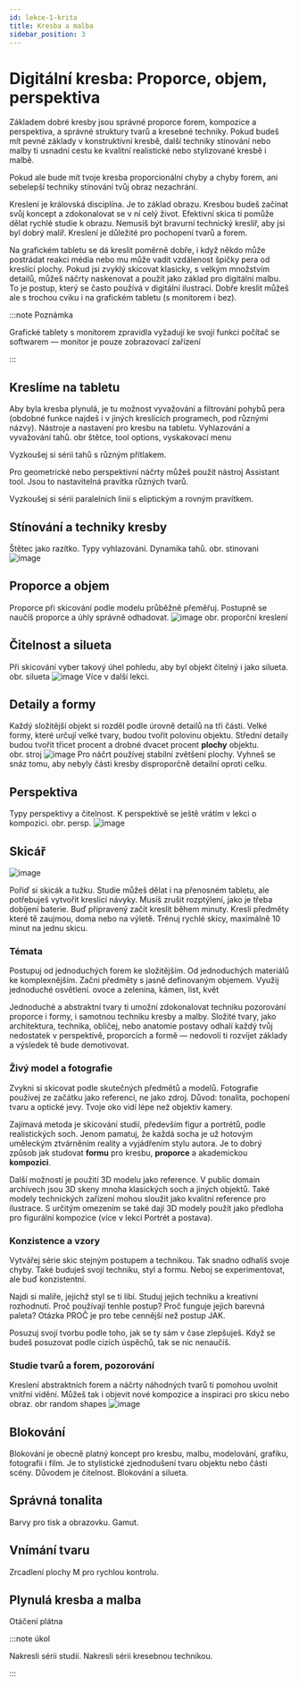 ```yaml
---
id: lekce-1-krita
title: Kresba a malba
sidebar_position: 3
---
```


# Digitální kresba: Proporce, objem, perspektiva
Základem dobré kresby jsou správné proporce forem, kompozice a perspektiva, a správné struktury tvarů a kresebné techniky. Pokud budeš mít pevné základy v konstruktivní kresbě, další techniky stínování nebo malby ti usnadní cestu ke kvalitní realistické nebo
stylizované kresbě i malbě.

Pokud ale bude mít tvoje kresba proporcionální chyby a chyby forem, ani sebelepší techniky stínování tvůj obraz nezachrání.

Kreslení je královská disciplína. Je to základ obrazu. Kresbou budeš začínat svůj koncept a zdokonalovat se v ní celý život. Efektivní skica ti pomůže dělat rychlé studie k obrazu. Nemusíš být bravurní technický kreslíř, aby jsi byl dobrý malíř. Kreslení je důležité pro pochopení tvarů a forem.

Na grafickém tabletu se dá kreslit poměrně dobře, i když někdo může postrádat reakci média nebo mu může vadit vzdálenost špičky pera od kreslící plochy. Pokud jsi zvyklý skicovat klasicky, s velkým množstvím detailů, můžeš náčrty naskenovat a použít jako základ pro digitální malbu. To je postup, který se často používá v digitální ilustraci. Dobře kreslit můžeš ale s trochou cviku i na grafickém tabletu (s monitorem i bez).

:::note Poznámka

Grafické tablety s monitorem zpravidla vyžadují ke svojí funkci počítač se softwarem — monitor je pouze zobrazovací zařízení

:::

## Kreslíme na tabletu
Aby byla kresba plynulá, je tu možnost vyvažování a filtrování pohybů pera (obdobné funkce najdeš i v jiných kreslících programech, pod různými názvy).
Nástroje a nastavení pro kresbu na tabletu. Vyhlazování a vyvažování tahů.
obr štětce, tool options, vyskakovací menu

Vyzkoušej si sérii tahů s různým přítlakem.



Pro geometrické nebo perspektivní náčrty můžeš použít nástroj Assistant tool. Jsou to nastavitelná pravítka různých tvarů.

Vyzkoušej si sérii paralelních linií s eliptickým a rovným pravítkem.


## Stínování a techniky kresby
Štětec jako razítko. Typy vyhlazování. Dynamika tahů.
obr. stinovani
![image](../img/aka-moc.svg)

## Proporce a objem
Proporce při skicování podle modelu průběžně přeměřuj. Postupně se naučíš proporce a úhly správně odhadovat.
![image](../img/aka-moc.svg)
obr. proporční kreslení
## Čitelnost a silueta
Při skicování vyber takový úhel pohledu, aby byl objekt čitelný i jako silueta.
obr. silueta
![image](../img/aka-moc.svg)
Více v další lekci.

## Detaily a formy
Každý složitější objekt si rozděl podle úrovně detailů na tři části. Velké formy, které určují velké tvary, budou tvořit polovinu objektu. Střední detaily budou tvořit třicet procent a drobné dvacet procent **plochy** objektu.  
obr. stroj
![image](../img/aka-moc.svg)
Pro náčrt používej stabilní zvětšení plochy. Vyhneš se snáz tomu, aby nebyly části kresby disproporčně detailní oproti celku.
## Perspektiva
Typy perspektivy a čitelnost. K perspektivě se ještě vrátím v lekci o kompozici.
obr. persp.
![image](../img/aka-moc.svg)
## Skicář

![image](./images/skicar.png)

Pořiď si skicák a tužku. Studie můžeš dělat i na přenosném tabletu, ale potřebuješ vytvořit kreslicí návyky. Musíš zrušit rozptýlení, jako je třeba dobíjení baterie. Buď připravený začít kreslit během minuty. Kresli předměty které tě zaujmou, doma nebo na výletě.  Trénuj rychlé skicy, maximálně 10 minut na jednu skicu.
### Témata
Postupuj od jednoduchých forem ke složitějším. Od jednoduchých materiálů ke komplexnějším. Začni předměty s jasně definovaným objemem. Využij jednoduché osvětlení.
ovoce a zelenina, kámen, list, květ

Jednoduché a abstraktní tvary ti umožní zdokonalovat techniku pozorování proporce i formy, i samotnou techniku kresby a malby. Složité tvary, jako architektura, technika, obličej, nebo anatomie postavy odhalí každý tvůj nedostatek v perspektivě, proporcích a formě — nedovolí ti rozvíjet základy a výsledek tě bude demotivovat.
### Živý model a fotografie
Zvykni si skicovat podle skutečných předmětů a modelů. Fotografie používej ze začátku jako referenci, ne jako zdroj. Důvod: tonalita, pochopení tvaru a optické jevy. Tvoje oko vidí lépe než objektiv kamery.

Zajímavá metoda je skicování studií, především figur a portrétů, podle realistických soch. Jenom pamatuj, že každá socha je už hotovým uměleckým ztvárněním reality a vyjádřením stylu autora. Je to dobrý způsob jak studovat **formu** pro kresbu, **proporce** a akademickou **kompozici**.   

Další možností je použití 3D modelu jako reference. V public domain archívech jsou 3D skeny mnoha klasických soch a jiných objektů. Také modely technických zařízení mohou sloužit jako kvalitní reference pro ilustrace. S určitým omezením se také dají 3D modely použít jako předloha pro figurální kompozice (více v lekci Portrét a postava).  


### Konzistence a vzory
Vytvářej série skic stejným postupem a technikou. Tak snadno odhalíš svoje chyby. Také buduješ svojí techniku, styl a formu. Neboj se experimentovat, ale buď konzistentní.

Najdi si malíře, jejichž styl se ti líbí. Studuj jejich techniku a kreativní rozhodnutí. Proč používají tenhle postup? Proč funguje jejich barevná paleta? Otázka PROČ je pro tebe cennější než postup JAK.

Posuzuj svojí tvorbu podle toho, jak se ty sám v čase zlepšuješ. Když se budeš posuzovat podle cizích úspěchů, tak se nic nenaučíš.     
### Studie tvarů a forem, pozorování
Kreslení abstraktních forem a náčrty náhodných tvarů ti pomohou uvolnit vnitřní vidění. Můžeš tak i objevit nové kompozice a inspiraci pro skicu nebo obraz.
obr random shapes
![image](../img/aka-moc.svg)


## Blokování
Blokování je obecně platný koncept pro kresbu, malbu, modelování, grafiku, fotografii i film. Je to stylistické zjednodušení tvaru objektu nebo části scény. Důvodem je čitelnost. Blokování a silueta.

## Správná tonalita
Barvy pro tisk a obrazovku. Gamut.
## Vnímání tvaru
Zrcadlení plochy M pro rychlou kontrolu.
## Plynulá kresba a malba
Otáčení plátna

:::note úkol

Nakresli sérii studií. Nakresli sérii kresebnou technikou.

:::
